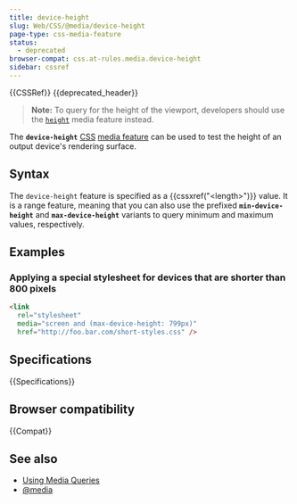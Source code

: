```yaml
---
title: device-height
slug: Web/CSS/@media/device-height
page-type: css-media-feature
status:
  - deprecated
browser-compat: css.at-rules.media.device-height
sidebar: cssref
---
```


{{CSSRef}} {{deprecated_header}}

> **Note:** To query for the height of the viewport, developers should use the [`height`](/en-US/docs/Web/CSS/@media/height) media feature instead.

The **`device-height`** [CSS](/en-US/docs/Web/CSS) [media feature](/en-US/docs/Web/CSS/@media#media_features) can be used to test the height of an output device's rendering surface.

## Syntax

The `device-height` feature is specified as a {{cssxref("&lt;length&gt;")}} value. It is a range feature, meaning that you can also use the prefixed **`min-device-height`** and **`max-device-height`** variants to query minimum and maximum values, respectively.

## Examples

### Applying a special stylesheet for devices that are shorter than 800 pixels

```html
<link
  rel="stylesheet"
  media="screen and (max-device-height: 799px)"
  href="http://foo.bar.com/short-styles.css" />
```

## Specifications

{{Specifications}}

## Browser compatibility

{{Compat}}

## See also

- [Using Media Queries](/en-US/docs/Web/CSS/CSS_media_queries/Using_media_queries)
- [@media](/en-US/docs/Web/CSS/@media)
